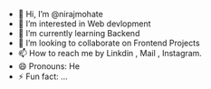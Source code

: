 - 👋 Hi, I’m @nirajmohate
- 👀 I’m interested in Web devlopment
- 🌱 I’m currently learning Backend
- 💞️ I’m looking to collaborate on Frontend Projects
- 📫 How to reach me by Linkdin , Mail , Instagram.
- 😄 Pronouns: He
- ⚡ Fun fact: ...

<!---
nirajmohate/nirajmohate is a ✨ special ✨ repository because its `README.md` (this file) appears on your GitHub profile.
You can click the Preview link to take a look at your changes.
--->
